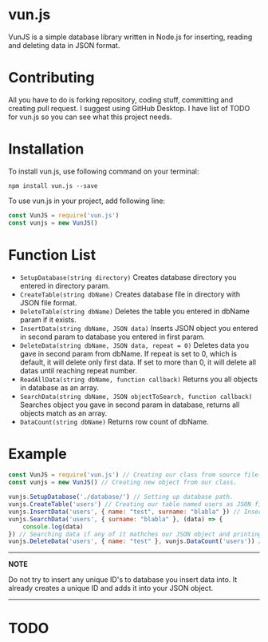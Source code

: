 
# vun.js

VunJS is a simple database library written in Node.js for inserting, reading and deleting data in JSON format.

# Contributing
All you have to do is forking repository, coding stuff, committing and creating pull request. I suggest using GitHub Desktop.  I have list of TODO for vun.js so you can see what this project needs.

# Installation

To install vun.js, use following command on your terminal:

```
npm install vun.js --save
```

To use vun.js in your project, add following line:

```javascript
const VunJS = require('vun.js')
const vunjs = new VunJS()
```

# Function List
 - `SetupDatabase(string directory)` Creates database directory you entered in directory param.
 - `CreateTable(string dbName)` Creates database file in directory with JSON file format.
 - `DeleteTable(string dbName)` Deletes the table you entered in dbName param if it exists.
 - `InsertData(string dbName, JSON data)` Inserts JSON object you entered in second param to database you entered in first param.
 - `DeleteData(string dbName, JSON data, repeat = 0)` Deletes data you gave in second param from dbName. If repeat is set to 0, which is default, it will delete only first data. If set to more than 0, it will delete all datas until reaching repeat number.
 - `ReadAllData(string dbName, function callback)` Returns you all objects in database as an array.
 - `SearchData(string dbName, JSON objectToSearch, function callback)` Searches object you gave in second param in database, returns all objects match as an array.
 - `DataCount(string dbName)` Returns row count of dbName.

# Example
```javascript
const VunJS = require('vun.js') // Creating our class from source file.
const vunjs = new VunJS() // Creating new object from our class.

vunjs.SetupDatabase('./database/') // Setting up database path.
vunjs.CreateTable('users') // Creating our table named users as JSON file.
vunjs.InsertData('users', { name: "test", surname: "blabla" }) // Inserting new data to users database as JSON object.
vunjs.SearchData('users', { surname: "blabla" }, (data) => {
    console.log(data)
}) // Searching data if any of it mathches our JSON object and printing it out as an array.
vunjs.DeleteData('users', { name: "test" }, vunjs.DataCount('users')) // Delete all data in users table if contains JSON object.
```

---
**NOTE**

Do not try to insert any unique ID's to database you insert data into. It already creates a unique ID and adds it into your JSON object.

---

# TODO